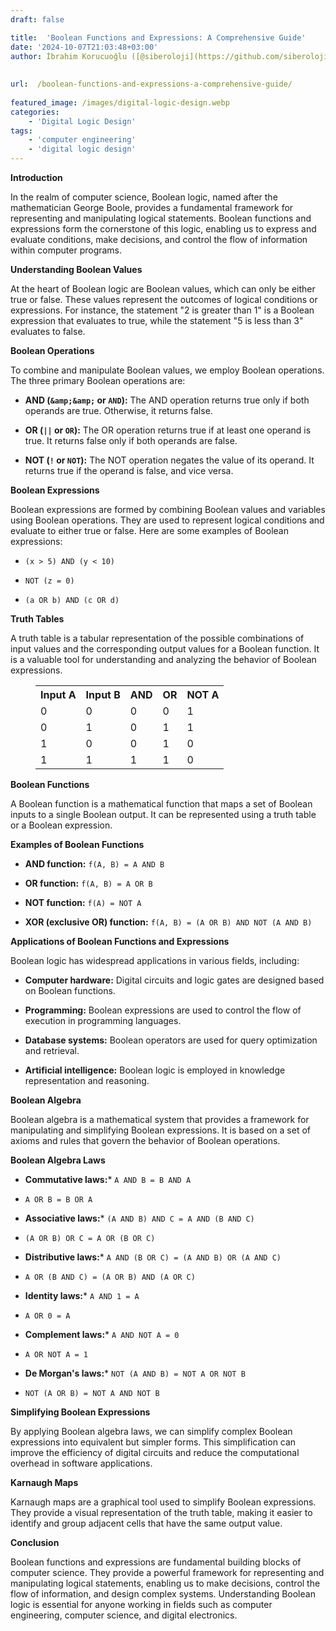 ```yaml
---
draft: false

title:  'Boolean Functions and Expressions: A Comprehensive Guide'
date: '2024-10-07T21:03:48+03:00'
author: İbrahim Korucuoğlu ([@siberoloji](https://github.com/siberoloji))
 
 
url:  /boolean-functions-and-expressions-a-comprehensive-guide/
 
featured_image: /images/digital-logic-design.webp
categories:
    - 'Digital Logic Design'
tags:
    - 'computer engineering'
    - 'digital logic design'
---
```



**Introduction**



In the realm of computer science, Boolean logic, named after the mathematician George Boole, provides a fundamental framework for representing and manipulating logical statements. Boolean functions and expressions form the cornerstone of this logic, enabling us to express and evaluate conditions, make decisions, and control the flow of information within computer programs.



**Understanding Boolean Values**



At the heart of Boolean logic are Boolean values, which can only be either true or false. These values represent the outcomes of logical conditions or expressions. For instance, the statement "2 is greater than 1" is a Boolean expression that evaluates to true, while the statement "5 is less than 3" evaluates to false.



**Boolean Operations**



To combine and manipulate Boolean values, we employ Boolean operations. The three primary Boolean operations are:


* **AND (`&amp;&amp;` or `AND`):** The AND operation returns true only if both operands are true. Otherwise, it returns false.

* **OR (`||` or `OR`):** The OR operation returns true if at least one operand is true. It returns false only if both operands are false.

* **NOT (`!` or `NOT`):** The NOT operation negates the value of its operand. It returns true if the operand is false, and vice versa.




**Boolean Expressions**



Boolean expressions are formed by combining Boolean values and variables using Boolean operations. They are used to represent logical conditions and evaluate to either true or false. Here are some examples of Boolean expressions:


* `(x > 5) AND (y < 10)`

* `NOT (z = 0)`

* `(a OR b) AND (c OR d)`




**Truth Tables**



A truth table is a tabular representation of the possible combinations of input values and the corresponding output values for a Boolean function. It is a valuable tool for understanding and analyzing the behavior of Boolean expressions.


<!-- wp:table -->
<figure class="wp-block-table"><table class="has-fixed-layout"><tbody><tr><th>Input A</th><th>Input B</th><th>AND</th><th>OR</th><th>NOT A</th></tr><tr><td>0</td><td>0</td><td>0</td><td>0</td><td>1</td></tr><tr><td>0</td><td>1</td><td>0</td><td>1</td><td>1</td></tr><tr><td>1</td><td>0</td><td>0</td><td>1</td><td>0</td></tr><tr><td>1</td><td>1</td><td>1</td><td>1</td><td>0</td></tr></tbody></table></figure>
<!-- /wp:table -->


**Boolean Functions**



A Boolean function is a mathematical function that maps a set of Boolean inputs to a single Boolean output. It can be represented using a truth table or a Boolean expression.



**Examples of Boolean Functions**


* **AND function:** `f(A, B) = A AND B`

* **OR function:** `f(A, B) = A OR B`

* **NOT function:** `f(A) = NOT A`

* **XOR (exclusive OR) function:** `f(A, B) = (A OR B) AND NOT (A AND B)`




**Applications of Boolean Functions and Expressions**



Boolean logic has widespread applications in various fields, including:


* **Computer hardware:** Digital circuits and logic gates are designed based on Boolean functions.

* **Programming:** Boolean expressions are used to control the flow of execution in programming languages.

* **Database systems:** Boolean operators are used for query optimization and retrieval.

* **Artificial intelligence:** Boolean logic is employed in knowledge representation and reasoning.




**Boolean Algebra**



Boolean algebra is a mathematical system that provides a framework for manipulating and simplifying Boolean expressions. It is based on a set of axioms and rules that govern the behavior of Boolean operations.



**Boolean Algebra Laws**


* **Commutative laws:*** `A AND B = B AND A`

* `A OR B = B OR A`



* **Associative laws:*** `(A AND B) AND C = A AND (B AND C)`

* `(A OR B) OR C = A OR (B OR C)`



* **Distributive laws:*** `A AND (B OR C) = (A AND B) OR (A AND C)`

* `A OR (B AND C) = (A OR B) AND (A OR C)`   



* **Identity laws:*** `A AND 1 = A`

* `A OR 0 = A`



* **Complement laws:*** `A AND NOT A = 0`

* `A OR NOT A = 1`



* **De Morgan's laws:*** `NOT (A AND B) = NOT A OR NOT B`

* `NOT (A OR B) = NOT A AND NOT B`

**Simplifying Boolean Expressions**



By applying Boolean algebra laws, we can simplify complex Boolean expressions into equivalent but simpler forms. This simplification can improve the efficiency of digital circuits and reduce the computational overhead in software applications.



**Karnaugh Maps**



Karnaugh maps are a graphical tool used to simplify Boolean expressions. They provide a visual representation of the truth table, making it easier to identify and group adjacent cells that have the same output value.



**Conclusion**



Boolean functions and expressions are fundamental building blocks of computer science. They provide a powerful framework for representing and manipulating logical statements, enabling us to make decisions, control the flow of information, and design complex systems. Understanding Boolean logic is essential for anyone working in fields such as computer engineering, computer science, and digital electronics.
